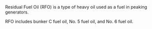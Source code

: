 Residual Fuel Oil (RFO) is a type of heavy oil used as a fuel in peaking generators.

RFO includes bunker C fuel oil, No. 5 fuel oil, and No. 6 fuel oil.